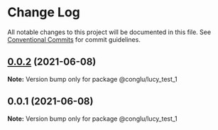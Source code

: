 # Change Log

All notable changes to this project will be documented in this file.
See [Conventional Commits](https://conventionalcommits.org) for commit guidelines.

## [0.0.2](https://github.com/SilenceTiger/lerna-learn/compare/@conglu/lucy_test_1@0.0.1...@conglu/lucy_test_1@0.0.2) (2021-06-08)

**Note:** Version bump only for package @conglu/lucy_test_1





## 0.0.1 (2021-06-08)

**Note:** Version bump only for package @conglu/lucy_test_1
